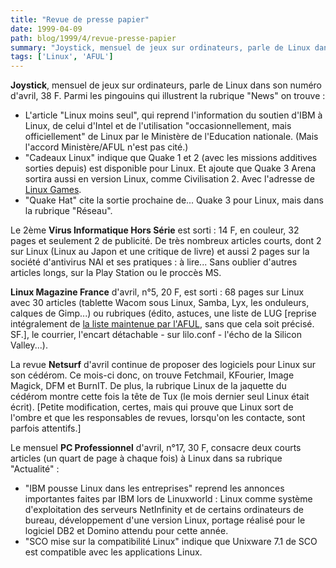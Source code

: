 ```yaml
---
title: "Revue de presse papier"
date: 1999-04-09
path: blog/1999/4/revue-presse-papier
summary: "Joystick, mensuel de jeux sur ordinateurs, parle de Linux dans son numéro d'avril, 38 F."
tags: ['Linux', 'AFUL']
---
```


<P><B>Joystick</B>, mensuel de jeux sur ordinateurs, parle de Linux dans son
numéro d'avril, 38 F.
Parmi les pingouins qui illustrent la rubrique "News" on trouve :</P>

<UL>

<LI>L'article "Linux moins seul", qui reprend l'information du soutien
d'IBM à Linux, de celui d'Intel et de l'utilisation "occasionnellement,
mais officiellement" de Linux par le Ministère de l'Education nationale.
(Mais l'accord Ministère/AFUL n'est pas cité.)
<LI>"Cadeaux Linux" indique que Quake 1 et 2 (avec les missions additives
sorties depuis) est disponible pour Linux. Et ajoute que Quake 3 Arena
sortira aussi en version Linux, comme Civilisation 2. Avec l'adresse de
<A HREF="http://www.linuxgames.com">Linux Games</A>.
<LI>"Quake Hat" cite la sortie prochaine de... Quake 3 pour Linux, mais
dans la rubrique "Réseau".
</UL>

<P>Le 2ème <B>Virus Informatique Hors Série</B> est sorti : 14 F, en couleur,
32 pages et seulement 2 de publicité. De très nombreux articles courts,
dont 2 sur Linux (Linux au Japon et une critique de livre) et aussi 2
pages sur la société d'antivirus NAI et ses pratiques : à lire...
Sans oublier d'autres articles longs, sur la Play Station ou le
proccès MS.</P>

<P><B>Linux Magazine France</B> d'avril, n°5, 20 F, est sorti :
68 pages sur Linux avec 30 articles (tablette Wacom sous Linux,
Samba, Lyx, les onduleurs, calques de Gimp...) ou rubriques
(édito, astuces, une liste de LUG [reprise intégralement de <A HREF="http://www.aful.org/aful/lugs.html">la liste maintenue par
l'AFUL</A>, sans que cela soit précisé. SF.], le courrier, l'encart
détachable - sur lilo.conf - l'écho de la Silicon Valley...).</P>

<P>La revue <B>Netsurf</B> d'avril continue de proposer des logiciels pour
Linux sur son cédérom. Ce mois-ci donc, on trouve Fetchmail, KFourier,
Image Magick, DFM et BurnIT. De plus, la rubrique Linux de la jaquette
du cédérom montre cette fois la tête de Tux (le mois dernier seul Linux
était écrit). [Petite modification, certes, mais qui prouve que Linux
sort de l'ombre et que les responsables de revues, lorsqu'on les
contacte, sont parfois attentifs.]</P>

<P>Le mensuel <B>PC Professionnel</B> d'avril, n°17, 30 F, consacre deux
courts articles (un quart de page à chaque fois) à Linux dans sa
rubrique "Actualité" :</P>

<UL>

<LI>"IBM pousse Linux dans les entreprises" reprend les annonces
importantes faites par IBM lors de Linuxworld : Linux comme système
d'exploitation des serveurs NetInfinity et de certains ordinateurs de
bureau, développement d'une version Linux, portage réalisé pour le
logiciel DB2 et Domino attendu pour cette année.
<LI>"SCO mise sur la compatibilité Linux" indique que Unixware 7.1 de SCO
est compatible avec les applications Linux.
</UL>


